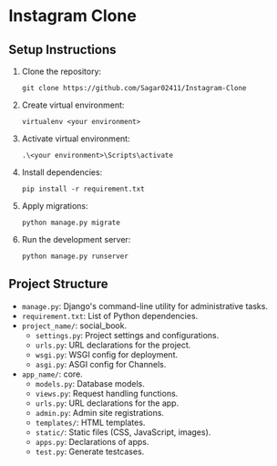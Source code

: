 # Instagram Clone
 
## Setup Instructions
 
1. Clone the repository:
 
    ```
    git clone https://github.com/Sagar02411/Instagram-Clone
    ```
    
2. Create virtual environment:
   ```
   virtualenv <your environment>
   ```
3. Activate virtual environment:
   ```
   .\<your environment>\Scripts\activate
   ```
4. Install dependencies:
 
    ```
    pip install -r requirement.txt
    ```
 
5. Apply migrations:
 
    ```
    python manage.py migrate
    ```
 
6. Run the development server:
 
    ```
    python manage.py runserver
    ```
## Project Structure
 
- `manage.py`: Django's command-line utility for administrative tasks.
- `requirement.txt`: List of Python dependencies.
- `project_name/`: social_book.
    - `settings.py`: Project settings and configurations.
    - `urls.py`: URL declarations for the project.
    - `wsgi.py`: WSGI config for deployment.
    - `asgi.py`: ASGI config for Channels.
- `app_name/`: core.
    - `models.py`: Database models.
    - `views.py`: Request handling functions.
    - `urls.py`: URL declarations for the app.
    - `admin.py`: Admin site registrations.
    - `templates/`: HTML templates.
    - `static/`: Static files (CSS, JavaScript, images).
    - `apps.py`: Declarations of apps.
    - `test.py`: Generate testcases.
